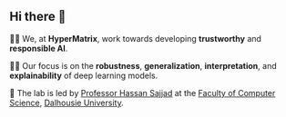 ## Hi there 👋

<!--

**Here are some ideas to get you started:**

🙋‍♀️ A short introduction - what is your organization all about?
🌈 Contribution guidelines - how can the community get involved?
👩‍💻 Useful resources - where can the community find your docs? Is there anything else the community should know?
🍿 Fun facts - what does your team eat for breakfast?
🧙 Remember, you can do mighty things with the power of [Markdown](https://docs.github.com/github/writing-on-github/getting-started-with-writing-and-formatting-on-github/basic-writing-and-formatting-syntax)
-->

🙋‍♀️ We, at **HyperMatrix**, work towards developing **trustworthy** and **responsible AI**. 

👩‍💻 Our focus is on the **robustness**, **generalization**, **interpretation**, and **explainability** of deep learning models. 

🌈 The lab is led by [Professor Hassan Sajjad](https://hsajjad.github.io/) at the [Faculty of Computer Science](https://cs.dal.ca/), [Dalhousie University](https://www.dal.ca/).
